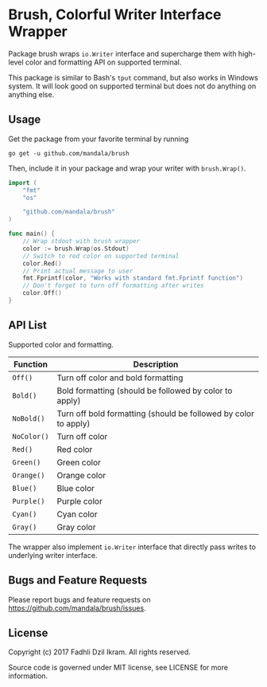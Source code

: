 Brush, Colorful Writer Interface Wrapper
=========================================

Package brush wraps `io.Writer` interface and supercharge them with high-level
color and formatting API on supported terminal.

This package is similar to Bash's `tput` command, but also works in Windows
system. It will look good on supported terminal but does not do anything on
anything else.

## Usage

Get the package from your favorite terminal by running

```
go get -u github.com/mandala/brush
```

Then, include it in your package and wrap your writer with `brush.Wrap()`.

```go
import (
    "fmt"
    "os"

    "github.com/mandala/brush"
)

func main() {
    // Wrap stdout with brush wrapper
    color := brush.Wrap(os.Stdout)
    // Switch to red color on supported terminal
    color.Red()
    // Print actual message to user
    fmt.Fprintf(color, "Works with standard fmt.Fprintf function")
    // Don't forget to turn off formatting after writes
    color.Off()
}
```

## API List

Supported color and formatting.

Function | Description
-------- | -----------
`Off()` | Turn off color and bold formatting
`Bold()` | Bold formatting (should be followed by color to apply)
`NoBold()` | Turn off bold formatting (should be followed by color to apply)
`NoColor()` | Turn off color
`Red()` | Red color
`Green()` | Green color
`Orange()` | Orange color
`Blue()` | Blue color
`Purple()` | Purple color
`Cyan()` | Cyan color
`Gray()` | Gray color

The wrapper also implement `io.Writer` interface that directly pass writes to
underlying writer interface.

## Bugs and Feature Requests

Please report bugs and feature requests on
<https://github.com/mandala/brush/issues>.

## License

Copyright (c) 2017 Fadhli Dzil Ikram. All rights reserved.

Source code is governed under MIT license, see LICENSE for more information.
